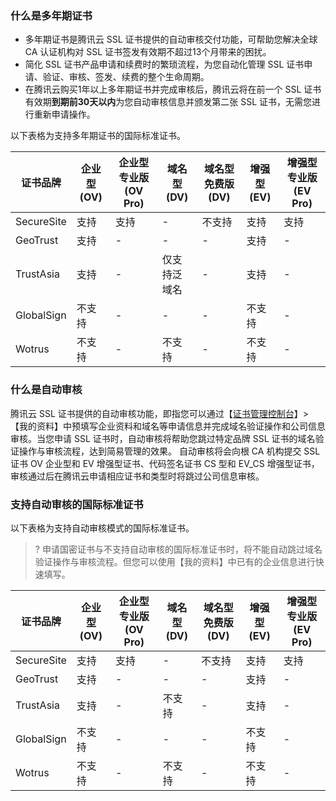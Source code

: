 ### 什么是多年期证书
- 多年期证书是腾讯云 SSL 证书提供的自动审核交付功能，可帮助您解决全球 CA 认证机构对 SSL 证书签发有效期不超过13个月带来的困扰。
- 简化 SSL 证书产品申请和续费时的繁琐流程，为您自动化管理 SSL 证书申请、验证、审核、签发、续费的整个生命周期。
- 在腾讯云购买1年以上多年期证书并完成审核后，腾讯云将在前一个 SSL 证书有效期**到期前30天以内**为您自动审核信息并颁发第二张 SSL 证书，无需您进行重新申请操作。

以下表格为支持多年期证书的国际标准证书。
<table>
<thead>
  <tr>
    <th>证书品牌</th>
    <th>企业型(OV) </th>
    <th>企业型专业版(OV Pro) </th>
    <th>域名型(DV)</th>
    <th>域名型免费版(DV)</th>
    <th>增强型(EV) </th>
    <th>增强型专业版(EV Pro)</th>
  </tr>
</thead>
<tbody>
  <tr>
    <td>SecureSite</td> 
    <td>支持</td>
    <td>支持</td>
    <td>-</td>
    <td>不支持</td>
    <td>支持</td>
    <td>支持</td>
  </tr>
  <tr>
    <td>GeoTrust</td>
    <td>支持</td>
    <td>-</td>
    <td>-</td>
    <td>-</td>
    <td>支持</td>
    <td>-</td>
  </tr>
  <tr>
    <td>TrustAsia</td>
    <td>支持</td>
    <td>-</td>
    <td>仅支持泛域名</td>
    <td>-</td>
    <td>支持</td>
    <td>-</td>
  </tr>
  <tr>
    <td>GlobalSign</td>
    <td>不支持</td>
    <td>-</td>
    <td>-</td>
    <td>-</td>
    <td>不支持</td>
    <td>-</td>
  </tr>
  <tr>
    <td>Wotrus</td>
    <td>不支持</td>
    <td>-</td>
    <td>不支持</td>
    <td>-</td>
    <td>不支持</td>
    <td>-</td>
  </tr>
</tbody>
</table>

### 什么是自动审核
腾讯云 SSL 证书提供的自动审核功能，即指您可以通过【[证书管理控制台](https://console.cloud.tencent.com/certoverview)】>【我的资料】中预填写企业资料和域名等申请信息并完成域名验证操作和公司信息审核。当您申请 SSL 证书时，自动审核将帮助您跳过特定品牌 SSL 证书的域名验证操作与审核流程，达到简易管理的效果。
自动审核将会向根 CA 机构提交 SSL 证书 OV 企业型和 EV 增强型证书、代码签名证书 CS 型和 EV_CS 增强型证书，审核通过后在腾讯云申请相应证书和类型时将跳过公司信息审核。

### 支持自动审核的国际标准证书
以下表格为支持自动审核模式的国际标准证书。
>? 申请国密证书与不支持自动审核的国际标准证书时，将不能自动跳过域名验证操作与审核流程。但您可以使用【我的资料】中已有的企业信息进行快速填写。

<table>
<thead>
  <tr>
    <th>证书品牌</th>
    <th>企业型(OV) </th>
    <th>企业型专业版(OV Pro) </th>
    <th>域名型(DV)</th>
    <th>域名型免费版(DV)</th>
    <th>增强型(EV) </th>
    <th>增强型专业版(EV Pro)</th>
  </tr>
</thead>
<tbody>
  <tr>
    <td>SecureSite</td> 
    <td>支持</td>
    <td>支持</td>
    <td>-</td>
    <td>不支持</td>
    <td>支持</td>
    <td>支持</td>
  </tr>
  <tr>
    <td>GeoTrust</td>
    <td>支持</td>
    <td>-</td>
    <td>-</td>
    <td>-</td>
    <td>支持</td>
    <td>-</td>
  </tr>
  <tr>
    <td>TrustAsia</td>
    <td>支持</td>
    <td>-</td>
    <td>不支持</td>
    <td>-</td>
    <td>支持</td>
    <td>-</td>
  </tr>
  <tr>
    <td>GlobalSign</td>
    <td>不支持</td>
    <td>-</td>
    <td>-</td>
    <td>-</td>
    <td>不支持</td>
    <td>-</td>
  </tr>
  <tr>
    <td>Wotrus</td>
    <td>不支持</td>
    <td>-</td>
    <td>不支持</td>
    <td>-</td>
    <td>不支持</td>
    <td>-</td>
  </tr>
</tbody>
</table>




